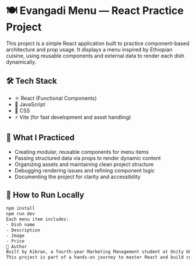 # 🍽️ Evangadi Menu — React Practice Project

This project is a simple React application built to practice component-based architecture and prop usage. It displays a menu inspired by Ethiopian cuisine, using reusable components and external data to render each dish dynamically.

## 🛠️ Tech Stack

- ⚛️ React (Functional Components)
- 🧠 JavaScript
- 🎨 CSS
- ⚡ Vite (for fast development and asset handling)

## 🎯 What I Practiced

- Creating modular, reusable components for menu items
- Passing structured data via props to render dynamic content
- Organizing assets and maintaining clean project structure
- Debugging rendering issues and refining component logic
- Documenting the project for clarity and accessibility


## 🚀 How to Run Locally

```bash
npm install
npm run dev
Each menu item includes:
- Dish name
- Description
- Image
- Price
🧠 Author
Built by Kibran, a fourth-year Marketing Management student at Unity University and a passionate full-stack web developer in training.
This project is part of a hands-on journey to master React and build culturally meaningful applications.

